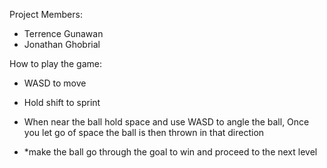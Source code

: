 Project Members:
- Terrence Gunawan
- Jonathan Ghobrial

How to play the game:

- WASD to move

- Hold shift to sprint

- When near the ball hold space and use WASD to angle the ball, Once you let go of space the ball is then thrown in that direction

- *make the ball go through the goal to win and proceed to the next level
